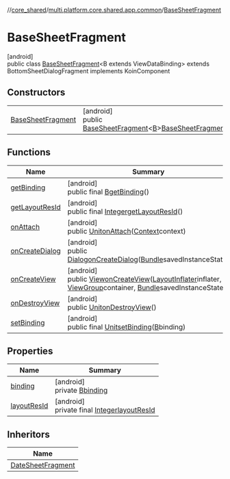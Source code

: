 //[core_shared](../../../index.md)/[multi.platform.core.shared.app.common](../index.md)/[BaseSheetFragment](index.md)

# BaseSheetFragment

[android]\
public class [BaseSheetFragment](index.md)&lt;B extends ViewDataBinding&gt; extends BottomSheetDialogFragment implements KoinComponent

## Constructors

| | |
|---|---|
| [BaseSheetFragment](-base-sheet-fragment.md) | [android]<br>public [BaseSheetFragment](index.md)&lt;[B](index.md)&gt;[BaseSheetFragment](-base-sheet-fragment.md)(@[LayoutRes](https://developer.android.com/reference/kotlin/androidx/annotation/LayoutRes.html)()[Integer](https://docs.oracle.com/javase/8/docs/api/java/lang/Integer.html)layoutResId) |

## Functions

| Name | Summary |
|---|---|
| [getBinding](get-binding.md) | [android]<br>public final [B](index.md)[getBinding](get-binding.md)() |
| [getLayoutResId](get-layout-res-id.md) | [android]<br>public final [Integer](https://docs.oracle.com/javase/8/docs/api/java/lang/Integer.html)[getLayoutResId](get-layout-res-id.md)() |
| [onAttach](on-attach.md) | [android]<br>public [Unit](https://kotlinlang.org/api/latest/jvm/stdlib/kotlin/-unit/index.html)[onAttach](on-attach.md)([Context](https://developer.android.com/reference/kotlin/android/content/Context.html)context) |
| [onCreateDialog](on-create-dialog.md) | [android]<br>public [Dialog](https://developer.android.com/reference/kotlin/android/app/Dialog.html)[onCreateDialog](on-create-dialog.md)([Bundle](https://developer.android.com/reference/kotlin/android/os/Bundle.html)savedInstanceState) |
| [onCreateView](on-create-view.md) | [android]<br>public [View](https://developer.android.com/reference/kotlin/android/view/View.html)[onCreateView](on-create-view.md)([LayoutInflater](https://developer.android.com/reference/kotlin/android/view/LayoutInflater.html)inflater, [ViewGroup](https://developer.android.com/reference/kotlin/android/view/ViewGroup.html)container, [Bundle](https://developer.android.com/reference/kotlin/android/os/Bundle.html)savedInstanceState) |
| [onDestroyView](on-destroy-view.md) | [android]<br>public [Unit](https://kotlinlang.org/api/latest/jvm/stdlib/kotlin/-unit/index.html)[onDestroyView](on-destroy-view.md)() |
| [setBinding](set-binding.md) | [android]<br>public final [Unit](https://kotlinlang.org/api/latest/jvm/stdlib/kotlin/-unit/index.html)[setBinding](set-binding.md)([B](index.md)binding) |

## Properties

| Name | Summary |
|---|---|
| [binding](index.md#-1091055424%2FProperties%2F-2121679934) | [android]<br>private [B](index.md)[binding](index.md#-1091055424%2FProperties%2F-2121679934) |
| [layoutResId](index.md#1653841908%2FProperties%2F-2121679934) | [android]<br>private final [Integer](https://docs.oracle.com/javase/8/docs/api/java/lang/Integer.html)[layoutResId](index.md#1653841908%2FProperties%2F-2121679934) |

## Inheritors

| Name |
|---|
| [DateSheetFragment](../../multi.platform.core.shared.app.datesheet/-date-sheet-fragment/index.md) |
